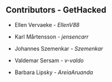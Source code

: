 ## Contributors - GetHacked

- Ellen Vervaeke - *EllenV88*

- Karl Mårtensson - *jensencarr*

- Johannes Szemenkar - *Szemenkar*

- Valdemar Sersam - *v-valdo*

- Barbara Lipsky - *AreiaAruanda*
